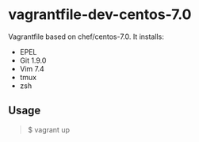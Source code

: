 # vagrantfile-dev-centos-7.0

Vagrantfile based on chef/centos-7.0.
It installs:

- EPEL
- Git 1.9.0
- Vim 7.4
- tmux
- zsh

## Usage

> $ vagrant up

